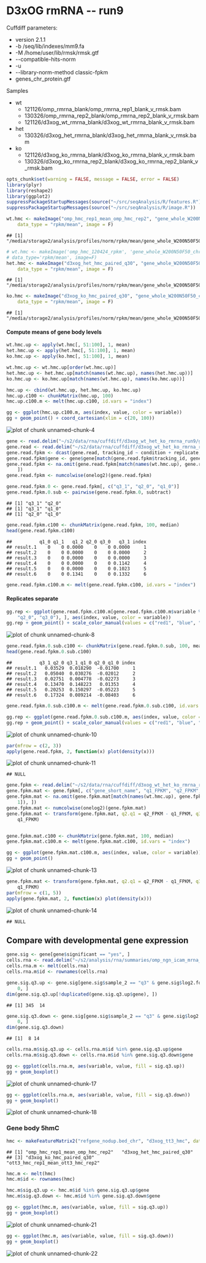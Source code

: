 D3xOG rmRNA -- run9
========================================================

Cuffdiff parameters:
* version 2.1.1
* -b /seq/lib/indexes/mm9.fa 
* -M /home/user/lib/rmsk/rmsk.gtf 
* --compatible-hits-norm
* -u
* --library-norm-method classic-fpkm
* genes_chr_protein.gtf

Samples
  * wt
    * 121126/omp_rmrna_blank/omp_rmrna_rep1_blank_v_rmsk.bam
    * 130326/omp_rmrna_rep2_blank/omp_rmrna_rep2_blank_v_rmsk.bam
    * 121126/d3xog_wt_rmrna_blank/d3xog_wt_rmrna_blank_v_rmsk.bam
  * het 
    * 130326/d3xog_het_rmrna_blank/d3xog_het_rmrna_blank_v_rmsk.bam
  * ko
    * 121126/d3xog_ko_rmrna_blank/d3xog_ko_rmrna_blank_v_rmsk.bam
    * 130326/d3xog_ko_rmrna_rep2_blank/d3xog_ko_rmrna_rep2_blank_v_rmsk.bam
    

```r
opts_chunk$set(warning = FALSE, message = FALSE, error = FALSE)
library(plyr)
library(reshape2)
library(ggplot2)
suppressPackageStartupMessages(source("~/src/seqAnalysis/R/features.R"))
suppressPackageStartupMessages(source("~/src/seqAnalysis/R/image.R"))
```


  

```r
wt.hmc <- makeImage("omp_hmc_rep1_mean_omp_hmc_rep2", "gene_whole_W200N50F50_chr", 
    data_type = "rpkm/mean", image = F)
```

```
## [1] "/media/storage2/analysis/profiles/norm/rpkm/mean/gene_whole_W200N50F50_chr/images/omp_hmc_rep1_mean_omp_hmc_rep2"
```

```r
# wt.hmc <- makeImage('omp_hmc_120424_rpkm', 'gene_whole_W200N50F50_chr',
# data_type='rpkm/mean', image=F)
het.hmc <- makeImage("d3xog_het_hmc_paired_q30", "gene_whole_W200N50F50_chr", 
    data_type = "rpkm/mean", image = F)
```

```
## [1] "/media/storage2/analysis/profiles/norm/rpkm/mean/gene_whole_W200N50F50_chr/images/d3xog_het_hmc_paired_q30"
```

```r
ko.hmc <- makeImage("d3xog_ko_hmc_paired_q30", "gene_whole_W200N50F50_chr", 
    data_type = "rpkm/mean", image = F)
```

```
## [1] "/media/storage2/analysis/profiles/norm/rpkm/mean/gene_whole_W200N50F50_chr/images/d3xog_ko_hmc_paired_q30"
```


#### Compute means of gene body levels

```r
wt.hmc.up <- apply(wt.hmc[, 51:100], 1, mean)
het.hmc.up <- apply(het.hmc[, 51:100], 1, mean)
ko.hmc.up <- apply(ko.hmc[, 51:100], 1, mean)

wt.hmc.up <- wt.hmc.up[order(wt.hmc.up)]
het.hmc.up <- het.hmc.up[match(names(wt.hmc.up), names(het.hmc.up))]
ko.hmc.up <- ko.hmc.up[match(names(wt.hmc.up), names(ko.hmc.up))]

hmc.up <- cbind(wt.hmc.up, het.hmc.up, ko.hmc.up)
hmc.up.c100 <- chunkMatrix(hmc.up, 100)
hmc.up.c100.m <- melt(hmc.up.c100, id.vars = "index")
```



```r
gg <- ggplot(hmc.up.c100.m, aes(index, value, color = variable))
gg + geom_point() + coord_cartesian(xlim = c(20, 100))
```

![plot of chunk unnamed-chunk-4](figure/unnamed-chunk-4.png) 




```r
gene <- read.delim("~/s2/data/rna/cuffdiff/d3xog_wt_het_ko_rmrna_run9/gene_exp.diff")
gene.read <- read.delim("~/s2/data/rna/cuffdiff/d3xog_wt_het_ko_rmrna_run9/genes.read_group_tracking")
gene.read.fpkm <- dcast(gene.read, tracking_id ~ condition + replicate, value.var = "FPKM")
gene.read.fpkm$gene <- gene$gene[match(gene.read.fpkm$tracking_id, gene$test_id)]
gene.read.fpkm <- na.omit(gene.read.fpkm[match(names(wt.hmc.up), gene.read.fpkm$gene), 
    ])
gene.read.fpkm <- numcolwise(onelog2)(gene.read.fpkm)
```



```r
gene.read.fpkm.0 <- gene.read.fpkm[, c("q3_1", "q2_0", "q1_0")]
gene.read.fpkm.0.sub <- pairwise(gene.read.fpkm.0, subtract)
```

```
## [1] "q3_1" "q2_0"
## [1] "q3_1" "q1_0"
## [1] "q2_0" "q1_0"
```



```r
gene.read.fpkm.c100 <- chunkMatrix(gene.read.fpkm, 100, median)
head(gene.read.fpkm.c100)
```

```
##          q1_0 q1_1   q1_2 q2_0 q3_0   q3_1 index
## result.1    0    0 0.0000    0    0 0.0000     1
## result.2    0    0 0.0000    0    0 0.0000     2
## result.3    0    0 0.0000    0    0 0.0000     3
## result.4    0    0 0.0000    0    0 0.1142     4
## result.5    0    0 0.0000    0    0 0.1023     5
## result.6    0    0 0.1341    0    0 0.1332     6
```

```r
gene.read.fpkm.c100.m <- melt(gene.read.fpkm.c100, id.vars = "index")
```


#### Replicates separate

```r
gg.rep <- ggplot(gene.read.fpkm.c100.m[gene.read.fpkm.c100.m$variable %in% c("q1_0", 
    "q2_0", "q3_0"), ], aes(index, value, color = variable))
gg.rep + geom_point() + scale_color_manual(values = c("red1", "blue", "green2"))
```

![plot of chunk unnamed-chunk-8](figure/unnamed-chunk-8.png) 



```r
gene.read.fpkm.0.sub.c100 <- chunkMatrix(gene.read.fpkm.0.sub, 100, mean)
head(gene.read.fpkm.0.sub.c100)
```

```
##          q3_1_q2_0 q3_1_q1_0 q2_0_q1_0 index
## result.1   0.03529  0.018290  -0.01700     1
## result.2   0.05040  0.030276  -0.02012     2
## result.3   0.02751  0.004778  -0.02273     3
## result.4   0.13470  0.148223   0.01353     4
## result.5   0.20253  0.150297  -0.05223     5
## result.6   0.17324  0.089214  -0.08403     6
```

```r
gene.read.fpkm.0.sub.c100.m <- melt(gene.read.fpkm.0.sub.c100, id.vars = "index")
```



```r
gg.rep <- ggplot(gene.read.fpkm.0.sub.c100.m, aes(index, value, color = variable))
gg.rep + geom_point() + scale_color_manual(values = c("red1", "blue", "green2"))
```

![plot of chunk unnamed-chunk-10](figure/unnamed-chunk-10.png) 



```r
par(mfrow = c(2, 3))
apply(gene.read.fpkm, 2, function(x) plot(density(x)))
```

![plot of chunk unnamed-chunk-11](figure/unnamed-chunk-11.png) 

```
## NULL
```



```r
gene.fpkm <- read.delim("~/s2/data/rna/cuffdiff/d3xog_wt_het_ko_rmrna_run9/genes.fpkm_tracking")
gene.fpkm.mat <- gene.fpkm[, c("gene_short_name", "q1_FPKM", "q2_FPKM", "q3_FPKM")]
gene.fpkm.mat <- na.omit(gene.fpkm.mat[match(names(wt.hmc.up), gene.fpkm.mat[, 
    1]), ])
gene.fpkm.mat <- numcolwise(onelog2)(gene.fpkm.mat)
gene.fpkm.mat <- transform(gene.fpkm.mat, q2.q1 = q2_FPKM - q1_FPKM, q3.q1 = q3_FPKM - 
    q1_FPKM)


gene.fpkm.mat.c100 <- chunkMatrix(gene.fpkm.mat, 100, median)
gene.fpkm.mat.c100.m <- melt(gene.fpkm.mat.c100, id.vars = "index")
```




```r
gg <- ggplot(gene.fpkm.mat.c100.m, aes(index, value, color = variable))
gg + geom_point()
```

![plot of chunk unnamed-chunk-13](figure/unnamed-chunk-13.png) 



```r
gene.fpkm.mat <- transform(gene.fpkm.mat, q2.q1 = q2_FPKM - q1_FPKM, q3.q1 = q3_FPKM - 
    q1_FPKM)
par(mfrow = c(1, 5))
apply(gene.fpkm.mat, 2, function(x) plot(density(x)))
```

![plot of chunk unnamed-chunk-14](figure/unnamed-chunk-14.png) 

```
## NULL
```


Compare with developmental gene expression 
--------------------------------------------------

```r
gene.sig <- gene[gene$significant == "yes", ]
cells.rna <- read.delim("~/s2/analysis/rna/summaries/omp_ngn_icam_mrna_dup_biasCorrect_plus1_log2")
cells.rna.m <- melt(cells.rna)
cells.rna.m$id <- rownames(cells.rna)
```



```r
gene.sig.q3.up <- gene.sig[gene.sig$sample_2 == "q3" & gene.sig$log2.fold_change. > 
    0, ]
dim(gene.sig.q3.up[!duplicated(gene.sig.q3.up$gene), ])
```

```
## [1] 345  14
```

```r
gene.sig.q3.down <- gene.sig[gene.sig$sample_2 == "q3" & gene.sig$log2.fold_change. < 
    0, ]
dim(gene.sig.q3.down)
```

```
## [1]  8 14
```

```r
cells.rna.m$sig.q3.up <- cells.rna.m$id %in% gene.sig.q3.up$gene
cells.rna.m$sig.q3.down <- cells.rna.m$id %in% gene.sig.q3.down$gene
```



```r
gg <- ggplot(cells.rna.m, aes(variable, value, fill = sig.q3.up))
gg + geom_boxplot()
```

![plot of chunk unnamed-chunk-17](figure/unnamed-chunk-17.png) 



```r
gg <- ggplot(cells.rna.m, aes(variable, value, fill = sig.q3.down))
gg + geom_boxplot()
```

![plot of chunk unnamed-chunk-18](figure/unnamed-chunk-18.png) 


### Gene body 5hmC 

```r
hmc <- makeFeatureMatrix2("refgene_nodup.bed_chr", "d3xog_tt3_hmc", data_type = "rpkm/mean")
```

```
## [1] "omp_hmc_rep1_mean_omp_hmc_rep2"   "d3xog_het_hmc_paired_q30"        
## [3] "d3xog_ko_hmc_paired_q30"          "ott3_hmc_rep1_mean_ott3_hmc_rep2"
```

```r
hmc.m <- melt(hmc)
hmc.m$id <- rownames(hmc)
```



```r
hmc.m$sig.q3.up <- hmc.m$id %in% gene.sig.q3.up$gene
hmc.m$sig.q3.down <- hmc.m$id %in% gene.sig.q3.down$gene
```



```r
gg <- ggplot(hmc.m, aes(variable, value, fill = sig.q3.up))
gg + geom_boxplot()
```

![plot of chunk unnamed-chunk-21](figure/unnamed-chunk-21.png) 



```r
gg <- ggplot(hmc.m, aes(variable, value, fill = sig.q3.down))
gg + geom_boxplot()
```

![plot of chunk unnamed-chunk-22](figure/unnamed-chunk-22.png) 

